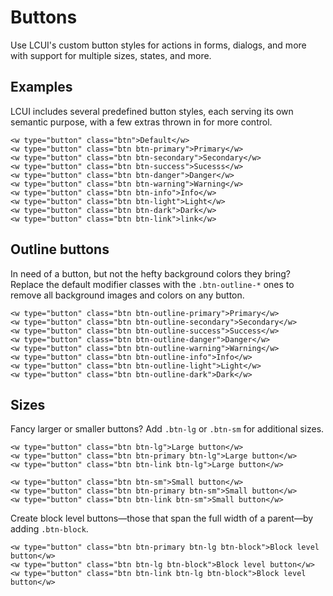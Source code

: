 # Buttons

Use LCUI's custom button styles for actions in forms, dialogs, and more with support for multiple sizes, states, and more.

## Examples

LCUI includes several predefined button styles, each serving its own semantic purpose, with a few extras thrown in for more control.

``` buttons-demo-xml
<w type="button" class="btn">Default</w>
<w type="button" class="btn btn-primary">Primary</w>
<w type="button" class="btn btn-secondary">Secondary</w>
<w type="button" class="btn btn-success">Sucesss</w>
<w type="button" class="btn btn-danger">Danger</w>
<w type="button" class="btn btn-warning">Warning</w>
<w type="button" class="btn btn-info">Info</w>
<w type="button" class="btn btn-light">Light</w>
<w type="button" class="btn btn-dark">Dark</w>
<w type="button" class="btn btn-link">link</w>
```

## Outline buttons

In need of a button, but not the hefty background colors they bring? Replace the default modifier classes with the `.btn-outline-*` ones to remove all background images and colors on any button.

``` buttons-demo-xml
<w type="button" class="btn btn-outline-primary">Primary</w>
<w type="button" class="btn btn-outline-secondary">Secondary</w>
<w type="button" class="btn btn-outline-success">Success</w>
<w type="button" class="btn btn-outline-danger">Danger</w>
<w type="button" class="btn btn-outline-warning">Warning</w>
<w type="button" class="btn btn-outline-info">Info</w>
<w type="button" class="btn btn-outline-light">Light</w>
<w type="button" class="btn btn-outline-dark">Dark</w>
```

## Sizes

Fancy larger or smaller buttons? Add `.btn-lg` or `.btn-sm` for additional sizes.

``` buttons-demo-xml
<w type="button" class="btn btn-lg">Large button</w>
<w type="button" class="btn btn-primary btn-lg">Large button</w>
<w type="button" class="btn btn-link btn-lg">Large button</w>
```

``` buttons-demo-xml
<w type="button" class="btn btn-sm">Small button</w>
<w type="button" class="btn btn-primary btn-sm">Small button</w>
<w type="button" class="btn btn-link btn-sm">Small button</w>
```

Create block level buttons—those that span the full width of a parent—by adding `.btn-block`.

``` buttons-demo-xml
<w type="button" class="btn btn-primary btn-lg btn-block">Block level button</w>
<w type="button" class="btn btn-lg btn-block">Block level button</w>
<w type="button" class="btn btn-link btn-lg btn-block">Block level button</w>
```
